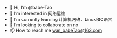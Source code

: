 - 👋 Hi, I’m @babe-Tao
- 👀 I’m interested in 网络运维
- 🌱 I’m currently learning 计算机网络、Linux和C语言
- 💞️ I’m looking to collaborate on no
- 📫 How to reach me wan_babeTao@163.com

<!---
babe-Tao/babe-Tao is a ✨ special ✨ repository because its `README.md` (this file) appears on your GitHub profile.
You can click the Preview link to take a look at your changes.
--->
